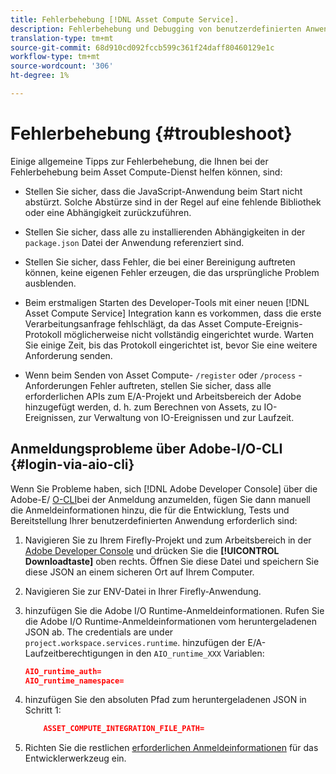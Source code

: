 ```yaml
---
title: Fehlerbehebung [!DNL Asset Compute Service].
description: Fehlerbehebung und Debugging von benutzerdefinierten Anwendungen mit [!DNL Asset Compute Service].
translation-type: tm+mt
source-git-commit: 68d910cd092fccb599c361f24daff80460129e1c
workflow-type: tm+mt
source-wordcount: '306'
ht-degree: 1%

---
```



# Fehlerbehebung {#troubleshoot}

Einige allgemeine Tipps zur Fehlerbehebung, die Ihnen bei der Fehlerbehebung beim Asset Compute-Dienst helfen können, sind:

* Stellen Sie sicher, dass die JavaScript-Anwendung beim Start nicht abstürzt. Solche Abstürze sind in der Regel auf eine fehlende Bibliothek oder eine Abhängigkeit zurückzuführen.
* Stellen Sie sicher, dass alle zu installierenden Abhängigkeiten in der `package.json` Datei der Anwendung referenziert sind.
* Stellen Sie sicher, dass Fehler, die bei einer Bereinigung auftreten können, keine eigenen Fehler erzeugen, die das ursprüngliche Problem ausblenden.

* Beim erstmaligen Starten des Developer-Tools mit einer neuen [!DNL Asset Compute Service] Integration kann es vorkommen, dass die erste Verarbeitungsanfrage fehlschlägt, da das Asset Compute-Ereignis-Protokoll möglicherweise nicht vollständig eingerichtet wurde. Warten Sie einige Zeit, bis das Protokoll eingerichtet ist, bevor Sie eine weitere Anforderung senden.
* Wenn beim Senden von Asset Compute- `/register` oder `/process` -Anforderungen Fehler auftreten, stellen Sie sicher, dass alle erforderlichen APIs zum E/A-Projekt und Arbeitsbereich der Adobe hinzugefügt werden, d. h. zum Berechnen von Assets, zu IO-Ereignissen, zur Verwaltung von IO-Ereignissen und zur Laufzeit.

## Anmeldungsprobleme über Adobe-I/O-CLI {#login-via-aio-cli}

Wenn Sie Probleme haben, sich [!DNL Adobe Developer Console] über die Adobe-E/ [O-CLI](https://github.com/AdobeDocs/project-firefly/blob/master/getting_started/first_app.md#3-signing-in-from-cli)bei der Anmeldung anzumelden, fügen Sie dann manuell die Anmeldeinformationen hinzu, die für die Entwicklung, Tests und Bereitstellung Ihrer benutzerdefinierten Anwendung erforderlich sind:

1. Navigieren Sie zu Ihrem Firefly-Projekt und zum Arbeitsbereich in der [Adobe Developer Console](https://console.adobe.io/) und drücken Sie die **[!UICONTROL Downloadtaste]** oben rechts. Öffnen Sie diese Datei und speichern Sie diese JSON an einem sicheren Ort auf Ihrem Computer.

1. Navigieren Sie zur ENV-Datei in Ihrer Firefly-Anwendung.

1. hinzufügen Sie die Adobe I/O Runtime-Anmeldeinformationen. Rufen Sie die Adobe I/O Runtime-Anmeldeinformationen vom heruntergeladenen JSON ab. The credentials are under `project.workspace.services.runtime`. hinzufügen der E/A-Laufzeitberechtigungen in den `AIO_runtime_XXX` Variablen:

   ```json
   AIO_runtime_auth=
   AIO_runtime_namespace=
   ```

1. hinzufügen Sie den absoluten Pfad zum heruntergeladenen JSON in Schritt 1:

   ```json
       ASSET_COMPUTE_INTEGRATION_FILE_PATH=
   ```

1. Richten Sie die restlichen [erforderlichen Anmeldeinformationen](develop-custom-application.md) für das Entwicklerwerkzeug ein.

<!-- TBD for later:
Add any best practices for developers in this section:
* Any items to take care of when creating projects.
* Any naming conventions, reserved keywords, etc.?
* Any terms that can become a source of confusion later based on our OOTB naming.

* If required, add limitations for custom applications and spin those off as best practices.
* Do NOT borrow any content from https://git.corp.adobe.com/nui/nui/blob/master/doc/worker_api.md. It is outdated and irrelevant for 3rd party custom applications.
-->
